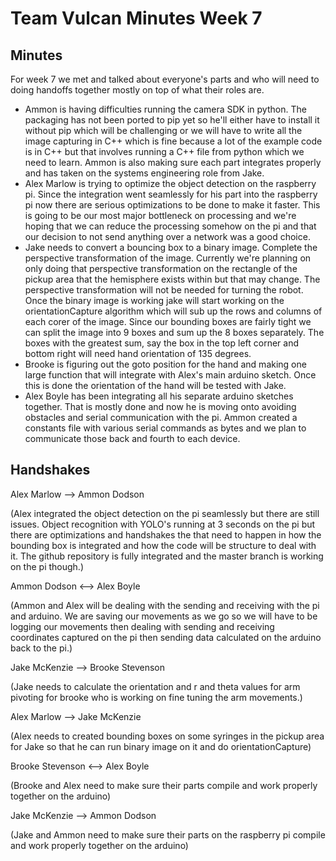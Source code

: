 # Team Vulcan Minutes Week 7

## Minutes

For week 7 we met and talked about everyone's parts and who will need to doing 
handoffs together mostly on top of what their roles are. 

* Ammon is having difficulties running the camera SDK in python. The packaging has not 
been ported to pip yet so he'll either have to install it without pip which will be challenging 
or we will have to write all the image capturing in C++ which is fine because a lot of the example code 
is in C++ but that involves running a C++ file from python which we need to learn. Ammon is also 
making sure each part integrates properly and has taken on the systems engineering role from Jake.
* Alex Marlow is trying to optimize the object detection on the raspberry pi. Since the integration went seamlessly 
for his part into the raspberry pi now there are serious optimizations to be done to make it faster. This is going to 
be our most major bottleneck on processing and we're hoping that we can reduce the processing somehow on the pi and that 
our decision to not send anything over a network was a good choice.
* Jake needs to convert a bouncing box to a binary image. Complete the perspective transformation of the image. Currently we're 
planning on only doing that perspective transformation on the rectangle of the pickup area that the hemisphere exists within but 
that may change. The perspective transformation will not be needed for turning the robot. Once the binary image is working jake will 
start working on the orientationCapture algorithm which will sub up the rows and columns of each corer of the image. Since our bounding boxes 
are fairly tight we can split the image into 9 boxes and sum up the 8 boxes separately. The boxes with the greatest sum, say the box in the top 
left corner and bottom right will need hand orientation of 135 degrees.
* Brooke is figuring out the goto position for the hand and making one large function that will integrate with Alex's main arduino sketch.
Once this is done the orientation of the hand will be tested with Jake.
* Alex Boyle has been integrating all his separate arduino sketches together. That is mostly done and now he is moving onto avoiding obstacles and 
serial communication with the pi. Ammon created a constants file with various serial commands as bytes and we plan to communicate those back and fourth 
to each device. 

## Handshakes 
Alex Marlow -->  Ammon Dodson

(Alex integrated the object detection on the pi seamlessly but there are still 
issues. Object recognition with YOLO's running at 3 seconds on the pi but there are optimizations and handshakes the 
that need to happen in how the bounding box is integrated and how the code will be structure to 
deal with it. The github repository is fully integrated and the master branch is working on the pi though.)

Ammon Dodson <--> Alex Boyle

(Ammon and Alex will be dealing with the sending and receiving with the pi and arduino. We are saving our movements as 
we go so we will have to be logging our movements then dealing with sending and receiving coordinates captured on the pi 
then sending data calculated on the arduino back to the pi.)

Jake McKenzie --> Brooke Stevenson

(Jake needs to calculate the orientation and r and theta values for arm pivoting for brooke who is working on fine tuning 
the arm movements.)

Alex Marlow --> Jake McKenzie

(Alex needs to created bounding boxes on some syringes in the pickup area for Jake so that he can run binary image on it and do orientationCapture)

Brooke Stevenson <--> Alex Boyle

(Brooke and Alex need to make sure their parts compile and work properly together on the arduino)

Jake McKenzie --> Ammon Dodson

(Jake and Ammon need to make sure their parts on the raspberry pi compile and work properly together on the arduino)